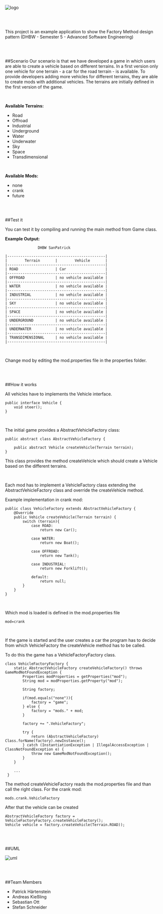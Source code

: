 <br><br>

![logo](logo.png)

<br><br>

This project is an example application to show the Factory Method design pattern (DHBW - Semester 5 - Advanced Software Engineering)

<br><br>

##Scenario
Our scenario is that we have developed a game in which users are able to create a vehicle based on different terrains. In a first version only one vehicle for one terrain - a car for the road terrain - is available. To provide developers adding more vehicles for different terrains, they are able to create mods with additional vehicles. The terrains are initially defined in the first version of the game.

<br>

**Available Terrains:**
* Road
* Offroad
* Industrial
* Underground
* Water
* Underwater
* Sky
* Space
* Transdimensional

<br>

**Available Mods:**
* none
* crank
* future

<br><br>

##Test it

You can test it by compiling and running the main method from Game class.

**Example Output:**

                   DHBW SanPatrick               
    
    |---------------------------------------------|
    |        Terrain       |        Vehicle       |
    |---------------------------------------------|
    | ROAD                 | Car                  |
    |---------------------------------------------|
    | OFFROAD              | no vehicle available |
    |---------------------------------------------|
    | WATER                | no vehicle available |
    |---------------------------------------------|
    | INDUSTRIAL           | no vehicle available |
    |---------------------------------------------|
    | SKY                  | no vehicle available |
    |---------------------------------------------|
    | SPACE                | no vehicle available |
    |---------------------------------------------|
    | UNDERGROUND          | no vehicle available |
    |---------------------------------------------|
    | UNDERWATER           | no vehicle available |
    |---------------------------------------------|
    | TRANSDIMENSIONAL     | no vehicle available |
    |---------------------------------------------|

<br>

Change mod by editing the mod.properties file in the properties folder.

<br><br>

##How it works

All vehicles have to implements the Vehicle interface. 

    public interface Vehicle {
        void steer();
    }
   
<br>

The initial game provides a AbstractVehicleFactory class:
 
    public abstract class AbstractVehicleFactory {
    
        public abstract Vehicle createVehicle(Terrain terrain);
    }
 
 This class provides the method createVehicle which should create a Vehicle based on the different terrains.

<br>

Each mod has to implement a VehicleFactory class extending the AbstractVehicleFactory class and override the createVehicle method. 

Example implementation in crank mod:

    public class VehicleFactory extends AbstractVehicleFactory {
        @Override
        public Vehicle createVehicle(Terrain terrain) {
            switch (terrain){
                case ROAD:
                    return new Car();
    
                case WATER:
                    return new Boat();
    
                case OFFROAD:
                    return new Tank();
    
                case INDUSTRIAL:
                    return new Forklift();
    
                default:
                    return null;
            }
        }
    }
    
<br>

Which mod is loaded is defined in the mod.properties file

    mod=crank
    
<br>

If the game is started and the user creates a car the program has to decide from which VehicleFactory the createVehicle method has to be called.

To do this the game has a VehicleFactoryFactory class.

    class VehicleFactoryFactory {
        static AbstractVehicleFactory createVehicleFactory() throws GameModNotFoundException {
            Properties modProperties = getProperties("mod");
            String mod = modProperties.getProperty("mod");
    
            String factory;
    
            if(mod.equals("none")){
                factory = "game";
            } else {
                factory = "mods." + mod;
            }
    
            factory += ".VehicleFactory";
    
            try {
                return (AbstractVehicleFactory) Class.forName(factory).newInstance();
            } catch (InstantiationException | IllegalAccessException | ClassNotFoundException e) {
                throw new GameModNotFoundException();
            }
        }
        
        ...
     }
     
The method createVehicleFactory reads the mod.properties file and than call the right class. For the crank mod:

    mods.crank.VehicleFactory

After that the vehicle can be created

    AbstractVehicleFactory factory = VehicleFactoryFactory.createVehicleFactory();
    Vehicle vehicle = factory.createVehicle(Terrain.ROAD));
    
<br><br>

##UML

![uml](uml.png)

<br><br>
    
##Team Members
* Patrick Härtenstein
* Andreas Kießling
* Sebastian Ott
* Stefan Schneider
